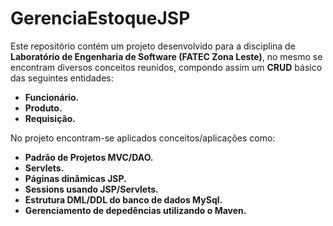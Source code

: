 # GerenciaEstoqueJSP

Este repositório contém um projeto desenvolvido para a disciplina de <strong>Laboratório de Engenharia de Software (FATEC Zona Leste)</strong>, no mesmo se encontram diversos conceitos reunidos, compondo assim um <b>CRUD</b> básico das seguintes entidades:

<b>
    <ul>
        <li>Funcionário.</li>
        <li>Produto.</li>
        <li>Requisição.</li>
        </ul>
</b>

No projeto encontram-se aplicados conceitos/aplicações como:

<ul>
    <li><b>Padrão de Projetos MVC/DAO.</b></li>
    <li><b>Servlets.</b></li>
    <li><b>Páginas dinâmicas JSP.</b></li>
    <li><b>Sessions usando JSP/Servlets.</b></li>
    <li><b>Estrutura DML/DDL do banco de dados MySql.</b></li>
    <li><b>Gerenciamento de depedências utilizando o Maven.</b></li>
</ul>

